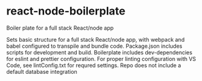 # react-node-boilerplate
Boiler plate for a full stack React/node app

Sets basic structure for a full stack React/node app, with webpack and babel configured to transpile 
and bundle code. Package.json includes scripts for development and build. Boilerplate includes dev-dependencies
for eslint and prettier configuration. For proper linting configuration with VS Code, see lintConfig.txt for 
requred settings. Repo does not include a default database integration
